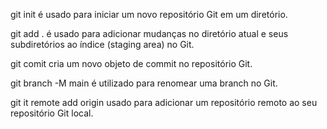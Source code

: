 git init  é usado para iniciar um novo repositório Git em um diretório.

git add .  é usado para adicionar mudanças no diretório atual e seus subdiretórios ao índice (staging area) no Git.

git comit  cria um novo objeto de commit no repositório Git.

git branch -M main é utilizado para renomear uma branch no Git. 

git it remote add origin  usado para adicionar um repositório remoto ao seu repositório Git local. 
